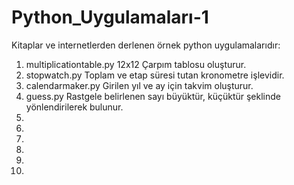 # Python_Uygulamaları-1
Kitaplar ve internetlerden derlenen örnek python uygulamalarıdır:
1. multiplicationtable.py    12x12 Çarpım tablosu oluşturur.
2. stopwatch.py              Toplam ve etap süresi tutan kronometre işlevidir.
3. calendarmaker.py          Girilen yıl ve ay için takvim oluşturur.
4. guess.py                  Rastgele belirlenen sayı büyüktür, küçüktür şeklinde yönlendirilerek bulunur.
5.
6.
7.
8.
9.
10.
